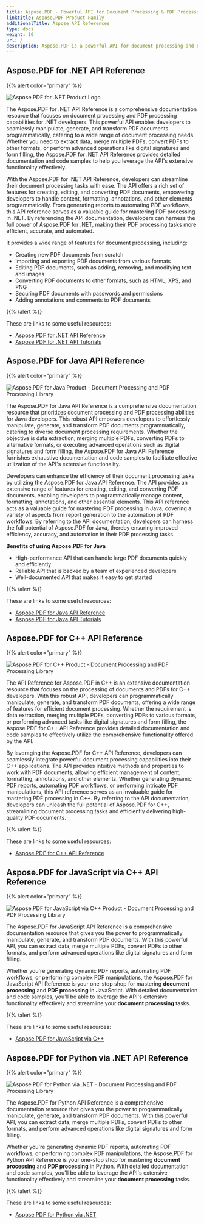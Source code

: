 ```yaml
---
title: Aspose.PDF - Powerful API for Document Processing & PDF Processing
linktitle: Aspose.PDF Product Family
additionalTitle: Aspose API References
type: docs
weight: 10
url: /
description: Aspose.PDF is a powerful API for document processing and PDF processing. It allows developers to create, manipulate, and convert PDF documents programmatically.
---
```


## Aspose.PDF for .NET API Reference

{{% alert color="primary" %}} 

![Aspose.PDF for .NET Product Logo](aspose_pdf-for-net.png)

The Aspose.PDF for .NET API Reference is a comprehensive documentation resource that focuses on document processing and PDF processing capabilities for .NET developers. This powerful API enables developers to seamlessly manipulate, generate, and transform PDF documents programmatically, catering to a wide range of document processing needs. Whether you need to extract data, merge multiple PDFs, convert PDFs to other formats, or perform advanced operations like digital signatures and form filling, the Aspose.PDF for .NET API Reference provides detailed documentation and code samples to help you leverage the API's extensive functionality effectively.

With the Aspose.PDF for .NET API Reference, developers can streamline their document processing tasks with ease. The API offers a rich set of features for creating, editing, and converting PDF documents, empowering developers to handle content, formatting, annotations, and other elements programmatically. From generating reports to automating PDF workflows, this API reference serves as a valuable guide for mastering PDF processing in .NET. By referencing the API documentation, developers can harness the full power of Aspose.PDF for .NET, making their PDF processing tasks more efficient, accurate, and automated.

It provides a wide range of features for document processing, including:

* Creating new PDF documents from scratch
* Importing and exporting PDF documents from various formats
* Editing PDF documents, such as adding, removing, and modifying text and images
* Converting PDF documents to other formats, such as HTML, XPS, and PNG
* Securing PDF documents with passwords and permissions
* Adding annotations and comments to PDF documents
  
{{% /alert %}}

These are links to some useful resources:
- [Aspose.PDF for .NET API Reference](/pdf/net/)
- [Aspose.PDF for .NET API Tutorials](/tutorials/pdf/net/)

## Aspose.PDF for Java API Reference

{{% alert color="primary" %}} 

![Aspose.PDF for Java Product - Document Processing and PDF Processing Library](aspose_pdf-for-java.png)

The Aspose.PDF for Java API Reference is a comprehensive documentation resource that prioritizes document processing and PDF processing abilities for Java developers. This robust API empowers developers to effortlessly manipulate, generate, and transform PDF documents programmatically, catering to diverse document processing requirements. Whether the objective is data extraction, merging multiple PDFs, converting PDFs to alternative formats, or executing advanced operations such as digital signatures and form filling, the Aspose.PDF for Java API Reference furnishes exhaustive documentation and code samples to facilitate effective utilization of the API's extensive functionality.

Developers can enhance the efficiency of their document processing tasks by utilizing the Aspose.PDF for Java API Reference. The API provides an extensive range of features for creating, editing, and converting PDF documents, enabling developers to programmatically manage content, formatting, annotations, and other essential elements. This API reference acts as a valuable guide for mastering PDF processing in Java, covering a variety of aspects from report generation to the automation of PDF workflows. By referring to the API documentation, developers can harness the full potential of Aspose.PDF for Java, thereby ensuring improved efficiency, accuracy, and automation in their PDF processing tasks.

**Benefits of using Aspose.PDF for Java**

* High-performance API that can handle large PDF documents quickly and efficiently
* Reliable API that is backed by a team of experienced developers
* Well-documented API that makes it easy to get started


{{% /alert %}}

These are links to some useful resources:
- [Aspose.PDF for Java API Reference](/pdf/java/)
- [Aspose.PDF for Java API Tutorials](/tutorials/pdf/java/)

## Aspose.PDF for C++ API Reference

{{% alert color="primary" %}} 

![Aspose.PDF for C++ Product - Document Processing and PDF Processing Library](aspose_pdf-for-cpp.png)

The API Reference for Aspose.PDF in C++ is an extensive documentation resource that focuses on the processing of documents and PDFs for C++ developers. With this robust API, developers can programmatically manipulate, generate, and transform PDF documents, offering a wide range of features for efficient document processing. Whether the requirement is data extraction, merging multiple PDFs, converting PDFs to various formats, or performing advanced tasks like digital signatures and form filling, the Aspose.PDF for C++ API Reference provides detailed documentation and code samples to effectively utilize the comprehensive functionality offered by the API.

By leveraging the Aspose.PDF for C++ API Reference, developers can seamlessly integrate powerful document processing capabilities into their C++ applications. The API provides intuitive methods and properties to work with PDF documents, allowing efficient management of content, formatting, annotations, and other elements. Whether generating dynamic PDF reports, automating PDF workflows, or performing intricate PDF manipulations, this API reference serves as an invaluable guide for mastering PDF processing in C++. By referring to the API documentation, developers can unleash the full potential of Aspose.PDF for C++, streamlining document processing tasks and efficiently delivering high-quality PDF documents.

{{% /alert %}}

These are links to some useful resources:
- [Aspose.PDF for C++ API Reference](/pdf/cpp/)

## Aspose.PDF for JavaScript via C++ API Reference

{{% alert color="primary" %}}

![Aspose.PDF for JavaScript via C++ Product - Document Processing and PDF Processing Library](aspose_pdf-for-javascript-cpp.png)

The Aspose.PDF for JavaScript API Reference is a comprehensive documentation resource that gives you the power to programmatically manipulate, generate, and transform PDF documents. With this powerful API, you can extract data, merge multiple PDFs, convert PDFs to other formats, and perform advanced operations like digital signatures and form filling.

Whether you're generating dynamic PDF reports, automating PDF workflows, or performing complex PDF manipulations, the Aspose.PDF for JavaScript API Reference is your one-stop shop for mastering **document processing** and **PDF processing** in JavaScript. With detailed documentation and code samples, you'll be able to leverage the API's extensive functionality effectively and streamline your **document processing** tasks.

{{% /alert %}}

These are links to some useful resources:
- [Aspose.PDF for JavaScript via C++](/pdf/javascript-cpp/)

## Aspose.PDF for Python via .NET API Reference

{{% alert color="primary" %}}

![Aspose.PDF for Python via .NET - Document Processing and PDF Processing Library](aspose_pdf-for-python-net.png)

The Aspose.PDF for Python API Reference is a comprehensive documentation resource that gives you the power to programmatically manipulate, generate, and transform PDF documents. With this powerful API, you can extract data, merge multiple PDFs, convert PDFs to other formats, and perform advanced operations like digital signatures and form filling.

Whether you're generating dynamic PDF reports, automating PDF workflows, or performing complex PDF manipulations, the Aspose.PDF for Python API Reference is your one-stop shop for mastering **document processing** and **PDF processing** in Python. With detailed documentation and code samples, you'll be able to leverage the API's extensive functionality effectively and streamline your **document processing** tasks.

{{% /alert %}}

These are links to some useful resources:
- [Aspose.PDF for Python via .NET](/pdf/python-net/)
